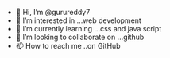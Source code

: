 - 👋 Hi, I’m @gurureddy7
- 👀 I’m interested in ...web development
- 🌱 I’m currently learning ...css and java script
- 💞️ I’m looking to collaborate on ...github
- 📫 How to reach me ..on GitHub

<!---
gurureddy7/gurureddy7 is a ✨ special ✨ repository because its `README.md` (this file) appears on your GitHub profile.
You can click the Preview link to take a look at your changes.
--->
